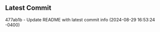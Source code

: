 
## Latest Commit
477ab1b - Update README with latest commit info (2024-08-29 16:53:24 -0400) <Yunxi-Zhou>
